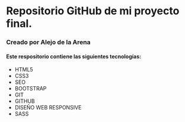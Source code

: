 
# Repositorio GitHub de mi proyecto final.
###  Creado por Alejo de la Arena
#### Este respositorio contiene las siguientes tecnologías:
- HTML5
- CSS3
- SEO
- BOOTSTRAP
- GIT
- GITHUB
- DISEÑO WEB RESPONSIVE
- SASS

